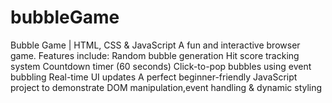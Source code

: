 # bubbleGame
Bubble Game | HTML, CSS &amp; JavaScript A fun and interactive browser game. Features include:  Random bubble generation  Hit score tracking system  Countdown timer (60 seconds)  Click-to-pop bubbles using event bubbling  Real-time UI updates A perfect beginner-friendly JavaScript project to demonstrate DOM manipulation,event handling &amp; dynamic styling
